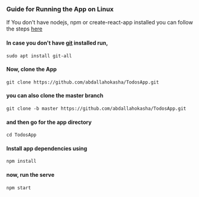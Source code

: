 
### Guide for Running the App on Linux

If You don't have nodejs, npm or create-react-app installed you can follow the steps [here](https://gist.github.com/abdallahokasha/5e506c87e03453977f4f9d42929e183d "https://gist.github.com/abdallahokasha/5e506c87e03453977f4f9d42929e183d")

#### In case you don't have [git](https://git-scm.com/book/en/v2/Getting-Started-Installing-Git "https://git-scm.com/book/en/v2/Getting-Started-Installing-Git") installed run,

`sudo apt install git-all`

#### Now, clone the App
`git clone https://github.com/abdallahokasha/TodosApp.git`

#### you can also clone the master branch 
`git clone -b master https://github.com/abdallahokasha/TodosApp.git`

#### and then go for the app directory
`cd TodosApp`

#### Install app dependencies using 
`npm install`

#### now, run the serve
`npm start`

